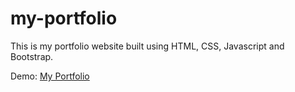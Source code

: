 # my-portfolio
This is my portfolio website built using HTML, CSS, Javascript and Bootstrap.

 Demo: <a href="https://gjaiswal108.github.io/" target="_blank">My Portfolio</a>

